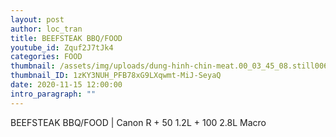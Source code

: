 ```yaml
---
layout: post
author: loc_tran
title: BEEFSTEAK BBQ/FOOD
youtube_id: Zquf2J7tJk4
categories: FOOD
thumbnail: /assets/img/uploads/dung-hinh-chin-meat.00_03_45_08.still006.jpg
thumbnail_ID: 1zKY3NUH_PFB78xG9LXqwmt-MiJ-SeyaQ
date: 2020-11-15 12:00:00
intro_paragraph: ""
---
```

BEEFSTEAK BBQ/FOOD | Canon R + 50 1.2L + 100 2.8L Macro
